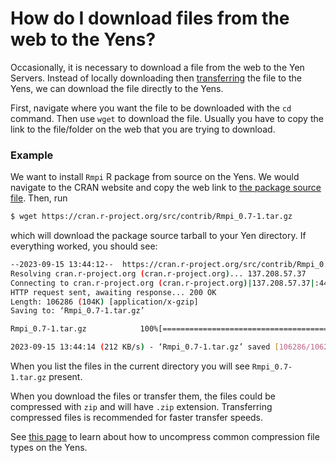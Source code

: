 # How do I download files from the web to the Yens?

Occasionally, it is necessary to download a file from the web to the Yen Servers. Instead of locally downloading then <a href="" target="_blank">transferring</a> the file to the Yens,
we can download the file directly to the Yens. 

First, navigate where you want the file to be downloaded with the `cd` command.
Then use `wget` to download the file. Usually you have to copy the link to the file/folder on the web that you are trying to
download.

### Example
We want to install `Rmpi` R package from source on the Yens. We would navigate to the CRAN website and copy the web
link to <a href="https://cran.r-project.org/web/packages/Rmpi/index.html" target="_blank">the package source file</a>. Then, run

```bash
$ wget https://cran.r-project.org/src/contrib/Rmpi_0.7-1.tar.gz
```

which will download the package source tarball to your Yen directory. If everything worked, you should see:

```bash
--2023-09-15 13:44:12--  https://cran.r-project.org/src/contrib/Rmpi_0.7-1.tar.gz
Resolving cran.r-project.org (cran.r-project.org)... 137.208.57.37
Connecting to cran.r-project.org (cran.r-project.org)|137.208.57.37|:443... connected.
HTTP request sent, awaiting response... 200 OK
Length: 106286 (104K) [application/x-gzip]
Saving to: ‘Rmpi_0.7-1.tar.gz’

Rmpi_0.7-1.tar.gz            100%[===========================================>] 103.79K   212KB/s    in 0.5s

2023-09-15 13:44:14 (212 KB/s) - ‘Rmpi_0.7-1.tar.gz’ saved [106286/106286]

```

When you list the files in the current directory you will see `Rmpi_0.7-1.tar.gz` present.

When you download the files or transfer them, the files could be compressed with `zip` and will have `.zip` extension.
Transferring compressed files is recommended for faster transfer speeds.

See <a href="/faqs/howToUncompressFiles.html" target="_blank">this page</a> to learn about how to uncompress common compression file types on the Yens.
